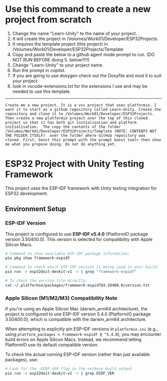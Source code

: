 # Use this command to create a new project from scratch

1. Change the name "Learn-Unity" to the name of your project.
2. It will create the project in /Volumes/Work01/Developer/ESP32Projects.
3. It requires the template project (this project) in /Volumes/Work01/Developer/ESP32Projects/Template
4. Copy and paste the below to a github agent mode prompt to run. (DO NOT RUN BEFORE doing 5. below!!!!!)
5. Change "Learn-Unity" to your project name.
6. Run the prompt in copilot.
7. If you are going to use doxygen check out the Doxyfile and mod it to suit your project
8. look in vscode-extensions.txt for the extensions I use and may be needed to use this template.

---
``` prompt
Create me a new project. It is a vsc project that uses platformio. I want it to start as a github repository called Learn-Unity. Create the repository and clone it to /Volumes/Work01/Developer/ESP32Projects. Then create a new platformio project over the top of this cloned project so that it has both git initialisation and platform initialisation.  The copy the contents of the folder /Volumes/Work01/Developer/ESP32Projects/Template (NOTE: CONTENTS NOT THE FOLDER ITSELF)  over the folder where GitHub repository was cloned. First, boost this prompt with the prompt boost tool> then show me what you propose doing. Do not do anything yet.
```
# ESP32 Project with Unity Testing Framework

This project uses the ESP-IDF framework with Unity testing integration for ESP32 development.

## Environment Setup

### ESP-IDF Version
This project is configured to use **ESP-IDF v5.4.0** (PlatformIO package version 3.50400.0). This version is selected for compatibility with Apple Silicon Macs.

```bash
# Command to show available ESP-IDF package information:
pio pkg show framework-espidf

# Command to check which ESP-IDF version is being used in your build:
pio run -e esp32doit-devkit-v1 -v | grep "framework-espidf"

# To check the version file directly:
cat ~/.platformio/packages/framework-espidf@3.50400.0/version.txt
```

### Apple Silicon (M1/M2/M3) Compatibility Note
If you're using an Apple Silicon Mac (darwin_arm64 architecture), the project is configured to use ESP-IDF version 5.4.0 (PlatformIO package 3.50400.0), which is compatible with the darwin_arm64 architecture.

When attempting to explicitly pin ESP-IDF versions in `platformio.ini` (e.g., using `platform_packages = framework-espidf @ ^5.4.0`), you may encounter build errors on Apple Silicon Macs. Instead, we recommend letting PlatformIO use its default compatible version.

To check the actual running ESP-IDF version (rather than just available packages), use:

```bash
# Look for the -DIDF_VER flag in the verbose build output
pio run -e esp32doit-devkit-v1 -v | grep DIDF_VER
```

